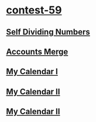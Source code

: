 # [contest-59](https://leetcode.com/contest/weekly-contest-59)

## [Self Dividing Numbers](../../problems/728)
## [Accounts Merge](../../problems/729)
## [My Calendar I](../../problems/730)
## [My Calendar II](../../problems/731)
## [My Calendar II](../../problems/732)
